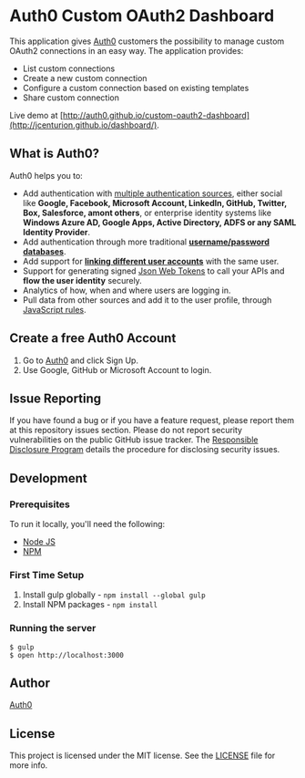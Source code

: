# Auth0 Custom OAuth2 Dashboard

This application gives [Auth0](https://auth0.com/) customers the possibility to manage custom OAuth2 connections in an easy way.
The application provides:

- List custom connections
- Create a new custom connection
- Configure a custom connection based on existing templates
- Share custom connection

Live demo at [http://auth0.github.io/custom-oauth2-dashboard](http://jcenturion.github.io/dashboard/).

## What is Auth0?

Auth0 helps you to:

* Add authentication with [multiple authentication sources](https://docs.auth0.com/identityproviders), either social like **Google, Facebook, Microsoft Account, LinkedIn, GitHub, Twitter, Box, Salesforce, amont others**, or enterprise identity systems like **Windows Azure AD, Google Apps, Active Directory, ADFS or any SAML Identity Provider**.
* Add authentication through more traditional **[username/password databases](https://docs.auth0.com/mysql-connection-tutorial)**.
* Add support for **[linking different user accounts](https://docs.auth0.com/link-accounts)** with the same user.
* Support for generating signed [Json Web Tokens](https://docs.auth0.com/jwt) to call your APIs and **flow the user identity** securely.
* Analytics of how, when and where users are logging in.
* Pull data from other sources and add it to the user profile, through [JavaScript rules](https://docs.auth0.com/rules).

## Create a free Auth0 Account

1. Go to [Auth0](https://auth0.com/signup) and click Sign Up.
2. Use Google, GitHub or Microsoft Account to login.

## Issue Reporting

If you have found a bug or if you have a feature request, please report them at this repository issues section. Please do not report security vulnerabilities on the public GitHub issue tracker. The [Responsible Disclosure Program](https://auth0.com/whitehat) details the procedure for disclosing security issues.

## Development

### Prerequisites

To run it locally, you'll need the following:

* [Node JS](http://nodejs.org/)
* [NPM](https://npmjs.org/)

### First Time Setup

1. Install gulp globally - `npm install --global gulp`
1. Install NPM packages - `npm install`

### Running the server

    $ gulp
    $ open http://localhost:3000

## Author

[Auth0](auth0.com)

## License

This project is licensed under the MIT license. See the [LICENSE](LICENSE) file for more info.
